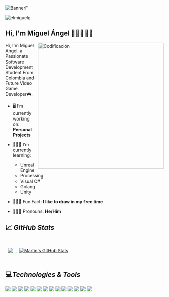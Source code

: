 ![BannerF](https://user-images.githubusercontent.com/113813583/192113968-720ae6e7-ede6-488e-aa36-eb80f2137767.png)
<p align="left"> <img src="https://komarev.com/ghpvc/?username=elmiguelg&label=Profile%20views&color=0e75b6&style=flat" alt="elmiguelg" /> </p>

## Hi, I'm Miguel Ángel 👋🏼👨🏽‍💻

<img align="right" alt="Codificación" width="400" src=https://camo.githubusercontent.com/5ddf73ad3a205111cf8c686f687fc216c2946a75005718c8da5b837ad9de78c9/68747470733a2f2f7468756d62732e6766796361742e636f6d2f4576696c4e657874446576696c666973682d736d616c6c2e676966>

Hi, I'm Miguel Angel, a Passionate Software Development Student From Colombia and Future Video Game Developer🎮.

- 🖥 I’m currently working on: **Personal Projects**

- 👨🏽‍💻 I’m currently learning:
  - Unreal Engine
  - Processing
  - Visual C#
  - Golang
  - Unity
  
- 👨🏽‍🎨 Fun Fact: **I like to draw in my free time**

- 👨🏽‍🎓 Pronouns: **He/Him**

## &#x1f4c8; ***GitHub Stats***

<br>

<a href="https://github.com/ElMiguelGO">
  <img align="center" style="margin:0.5rem" src="https://github-readme-stats.vercel.app/api/top-langs/?username=ElMiguelGO&hide=html,css&title_color=ffffff&text_color=c9cacc&icon_color=4AB197&bg_color=1A2B34" />
</a>

<a href="https://github.com/ElMiguelGO">
  <img align="center" style="margin:0.5rem" src="https://github-readme-stats.vercel.app/api?username=ElMiguelGO&show_icons=true&line_height=27&count_private=true&title_color=ffffff&text_color=c9cacc&icon_color=4AB097&bg_color=1A2B34" alt="Martin's GitHub Stats" />
</a>

<br>
<br>

## 💻***Technologies & Tools*** 

![](https://img.shields.io/badge/Code-CSharp-informational?style=flat&logo=c-sharp&logoColor=white&color=7790c6)
![](https://img.shields.io/badge/Code-.NET-informational?style=flat&logo=.net&logoColor=white&color=7790c6)
![](https://img.shields.io/badge/Code-Golang-informational?style=flat&logo=Go&logoColor=white&color=7790c6)
![](https://img.shields.io/badge/Code-Unity-informational?style=flat&logo=unity&logoColor=white&color=7790c6)
![](https://img.shields.io/badge/Code-Unreal_Engine-informational?style=flat&logo=Unreal-Engine&logoColor=white&color=7790c6)
![](https://img.shields.io/badge/Code-Git-informational?style=flat&logo=git&logoColor=white&color=7790c6)
![](https://img.shields.io/badge/Code-SQL_Server-informational?style=flat&logo=MicrosoftSQLServer&logoColor=white&color=7790c6)
![](https://img.shields.io/badge/Code-Processing-informational?style=flat&logo=ProcessingFoundation&logoColor=white&color=7790c6)
![](https://img.shields.io/badge/Tools-GitHub-informational?style=flat&logo=GitHub&logoColor=white&color=7790c6)
![](https://img.shields.io/badge/Tools-Trello-informational?style=flat&logo=Trello&logoColor=white&color=7790c6)
![](https://img.shields.io/badge/Tools-Photoshop-informational?style=flat&logo=Adobe-Photoshop&logoColor=white&color=7790c6)
![](https://img.shields.io/badge/Tools-Illustrator-informational?style=flat&logo=Adobe-Illustrator&logoColor=white&color=7790c6)
![](https://img.shields.io/badge/Tools-Blender-informational?style=flat&logo=blender&logoColor=white&color=7790c6)
![](https://img.shields.io/badge/Tools-Linux-informational?style=flat&logo=Linux&logoColor=white&color=7790c6)
